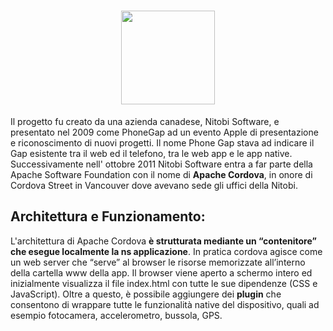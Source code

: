 <h1 align="center">
  <a href="https://cordova.apache.org/"><img src="https://encrypted-tbn0.gstatic.com/images?q=tbn:ANd9GcTdP3X1Hj9l1GU8UUn1PHR_mWsKVBTFNNDJwUBG1NoKtU6OcvyhH2xP4ToQGB4YWiCwSak&usqp=CAU" width="150px" /></a>
</h1>

Il progetto fu creato da una azienda canadese, Nitobi Software, e presentato nel 2009 come PhoneGap ad un evento Apple di presentazione e riconoscimento di nuovi progetti. 
Il nome Phone Gap stava ad indicare il Gap esistente tra il web ed il telefono, tra le web app e le app native. Successivamente nell' ottobre 2011 Nitobi Software entra a far 
parte della Apache Software Foundation con il nome di **Apache Cordova**, in onore di Cordova Street in Vancouver dove avevano sede gli uffici della Nitobi. 

## Architettura e Funzionamento:
L'architettura di Apache Cordova **è strutturata mediante un “contenitore” che esegue localmente la ns applicazione**. In pratica cordova agisce come un web server che “serve” al 
browser le risorse memorizzate all’interno della cartella www della app. Il browser viene aperto a schermo intero ed inizialmente visualizza il file index.html con tutte le sue 
dipendenze (CSS e JavaScript). Oltre a questo, è possibile aggiungere dei **plugin** che consentono di wrappare tutte le funzionalità native del dispositivo, quali ad esempio 
fotocamera, accelerometro, bussola, GPS.
